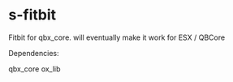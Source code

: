 # s-fitbit
Fitbit for qbx_core. will eventually make it work for ESX / QBCore

Dependencies:

qbx_core
ox_lib
